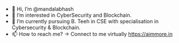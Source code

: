 - 👋 Hi, I’m @mandalabhash
- 👀 I’m interested in CyberSecurity and Blockchain.
- 🌱 I’m currently pursuing B. Teeh in CSE with specialisation in Cybersecurity & Blockchain.
- 📫 How to reach me? -> Connect to me virtually https://aimmore.in

<!---
mandalabhash/mandalabhash is a ✨ special ✨ repository because its `README.md` (this file) appears on your GitHub profile.
You can click the Preview link to take a look at your changes.
--->
